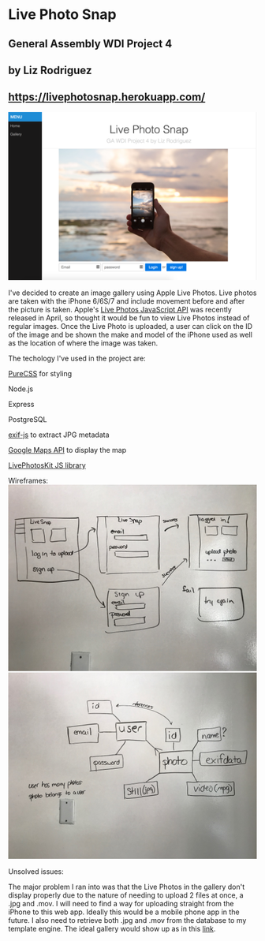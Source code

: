 # Live Photo Snap
## General Assembly WDI Project 4 
## by Liz Rodriguez
## https://livephotosnap.herokuapp.com/

![project4](https://github.com/lizrodriguez/livephotosnap/blob/master/public/images/LIvePhotoSnapCover.png)

I've decided to create an image gallery using Apple Live Photos. Live photos are taken with the iPhone 6/6S/7 and include movement before and after the picture is taken. Apple's [Live Photos JavaScript API](https://developer.apple.com/live-photos/) was recently released in April, so thought it would be fun to view Live Photos instead of regular images. Once the Live Photo is uploaded, a user can click on the ID of the image and be shown the make and model of the iPhone used as well as the location of where the image was taken.

The techology I've used in the project are:

[PureCSS](https://purecss.io/) for styling

Node.js

Express

PostgreSQL

[exif-js](https://www.npmjs.com/package/exif-js) to extract JPG metadata

[Google Maps API](https://developers.google.com/maps/) to display the map

[LivePhotosKit JS library]((https://developer.apple.com/live-photos/))

Wireframes:
![wireframe](https://github.com/lizrodriguez/livephotosnap/blob/master/public/images/wireframe.JPG)
![erd](https://github.com/lizrodriguez/livephotosnap/blob/master/public/images/erd.JPG)


Unsolved issues:

The major problem I ran into was that the Live Photos in the gallery don't display properly due to the nature of needing to upload 2 files at once, a .jpg and .mov. I will need to find a way for uploading straight from the iPhone to this web app. Ideally this would be a mobile phone app in the future. I also need to retrieve both .jpg and .mov from the database to my template engine. The ideal gallery would show up as in this [link](http://livephotosnap.herokuapp.com/gallery/goal).
